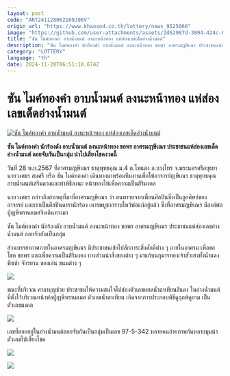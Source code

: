 ```yaml
---
layout: post
code: "ART241128062169J96V"
origin_url: "https://www.khaosod.co.th/lottery/news_9525066"
image: "https://github.com/user-attachments/assets/2d62987d-3894-424c-8e0f-465a169baef7"
title: "ซัน ไมค์ทองคำ อาบน้ำมนต์ ลงนะหน้าทอง แห่ส่องเลขเด็ดอ่างน้ำมนต์"
description: "ซัน ไมค์ทองคำ นักร้องดัง อาบน้ำมนต์ ลงนะหน้าทอง ขอพร อาศรมฤาษีเณร ประชาชนแห่ส่องเลขเด็ดอ่างน้ำมนต์ ลอยจับกันเป็นกลุ่ม นำไปเสี่ยงโชคงวดนี้"
category: "LOTTERY"
language: "th"
date: 2024-11-28T06:51:10.674Z
---
```


# ซัน ไมค์ทองคำ อาบน้ำมนต์ ลงนะหน้าทอง แห่ส่องเลขเด็ดอ่างน้ำมนต์

[![ซัน ไมค์ทองคำ อาบน้ำมนต์ ลงนะหน้าทอง แห่ส่องเลขเด็ดอ่างน้ำมนต์](https://www.khaosod.co.th/wpapp/uploads/2024/11/Sun-Mike-Golden.jpg "ซัน ไมค์ทองคำ อาบน้ำมนต์ ลงนะหน้าทอง แห่ส่องเลขเด็ดอ่างน้ำมนต์")](https://www.khaosod.co.th/wpapp/uploads/2024/11/Sun-Mike-Golden.jpg)

**ซัน ไมค์ทองคำ นักร้องดัง อาบน้ำมนต์ ลงนะหน้าทอง ขอพร อาศรมฤาษีเณร ประชาชนแห่ส่องเลขเด็ดอ่างน้ำมนต์ ลอยจับกันเป็นกลุ่ม นำไปเสี่ยงโชคงวดนี้**

วันที่ 28 พ.ย.2567 ที่อาศรมฤาษีเณร ธาตุพุทธคุณ ม.4 ต.โพแตง อ.บางไทร จ.พระนครศรีอยุธยา นายวงศธร สมศรี หรือ ซัน ไมค์ทองคำ เดินทางมาพร้อมทีมงานเพื่อให้อาจารย์ฤาษีเณร ธาตุพุทธคุณ อาบน้ำมนต์เสริมดวงและทำพิธีลงนะ หน้าทองให้เพื่อความเป็นสิริมงคล

นายวงศธร กล่าวถึงสาเหตุที่มาที่อาศรมฤาษีเณร ว่า ตนทราบจากเพื่อนศิลปินซึ่งเป็นลูกศิษย์ของอาจารย์ และเราเป็นศิลปินดารานักร้อง เคารพบูชากราบไหว้พ่อแก่อยู่แล้ว ซึ่งที่อาศรมฤาษีเณร มีองค์พ่อปู่ฤาษีพรหมเมศจึงเดินทางมา

ซัน ไมค์ทองคำ นักร้องดัง อาบน้ำมนต์ ลงนะหน้าทอง ขอพร อาศรมฤาษีเณร ประชาชนแห่ส่องเลขอ่างน้ำมนต์ ลอยจับกันเป็นกลุ่ม

ส่วนบรรยากาศภายในอาศรมฤาษีเณร มีประชาชนเข้าไปสักการะสิ่งศักดิ์ต่าง ๆ ภายในอาศรม เพื่อขอโชค ขอพร และเพื่อความเป็นสิริมงคง บางส่วนนำสิ่งของต่าง ๆ มาแก้บนกุมารทองเจ้าสัวเฮงทั้งน้ำแดง พิซซ่า จักรยาน ของเล่น ขนมต่าง ๆ

[![](https://www.khaosod.co.th/wpapp/uploads/2024/11/28-ซัน2.jpeg)](https://www.khaosod.co.th/wpapp/uploads/2024/11/28-ซัน2.jpeg)

ขณะที่บริเวณ ศาลาบุญช่วย ประชาชนให้ความสนใจไปส่องตัวเลขหยดน้ำตาเทียนสีแดง ในอ่างน้ำมนต์ที่ตั้งไว้บริเวณหน้าพ่อปู่ฤาษีพรหมเมศ ตัวเลขน้ำตาเทียน เกิดจากการประกอบพิธีดูฤกษ์ดูยาม เป็นตัวเลขมงคล

[![](https://www.khaosod.co.th/wpapp/uploads/2024/11/28-ซัน3.jpeg)](https://www.khaosod.co.th/wpapp/uploads/2024/11/28-ซัน3.jpeg)

เลขที่ลอยอยู่ในอ่างน้ำมนต์ลอยจับกันเป็นกลุ่มเป็นเลข 97-5-342 หลายคนถ่ายภาพกันหลายมุมนำตัวเลขไปเสี่ยงโชค

[![](https://www.khaosod.co.th/wpapp/uploads/2024/11/28-ซัน5.jpeg)](https://www.khaosod.co.th/wpapp/uploads/2024/11/28-ซัน5.jpeg)

[![](https://www.khaosod.co.th/wpapp/uploads/2024/11/28-ซัน4.jpeg)](https://www.khaosod.co.th/wpapp/uploads/2024/11/28-ซัน4.jpeg)